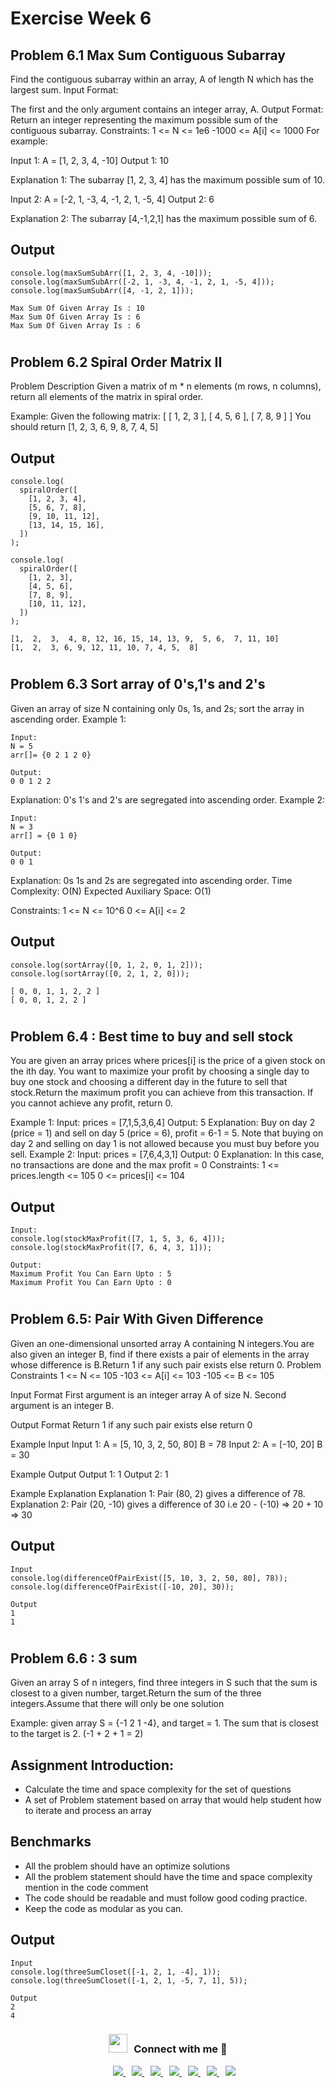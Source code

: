 # Exercise Week 6

## Problem 6.1 Max Sum Contiguous Subarray

Find the contiguous subarray within an array, A of length N which has the largest sum.
Input Format:

The first and the only argument contains an integer array, A. Output Format: Return an
integer representing the maximum possible sum of the contiguous subarray.
Constraints: 1 <= N <= 1e6 -1000 <= A[i] <= 1000 For example:

Input 1: A = [1, 2, 3, 4, -10]
Output 1: 10

Explanation 1: The subarray [1, 2, 3, 4] has the maximum possible sum of 10.

Input 2: A = [-2, 1, -3, 4, -1, 2, 1, -5, 4] Output 2: 6

Explanation 2: The subarray [4,-1,2,1] has the maximum possible sum of 6.

## Output

```
console.log(maxSumSubArr([1, 2, 3, 4, -10]));
console.log(maxSumSubArr([-2, 1, -3, 4, -1, 2, 1, -5, 4]));
console.log(maxSumSubArr([4, -1, 2, 1]));

Max Sum Of Given Array Is : 10
Max Sum Of Given Array Is : 6
Max Sum Of Given Array Is : 6
```

#

## Problem 6.2 Spiral Order Matrix II

Problem Description Given a matrix of m \* n elements (m rows, n columns), return all elements of the matrix in spiral order.

Example: Given the following matrix: [ [ 1, 2, 3 ], [ 4, 5, 6 ], [ 7, 8, 9 ] ] You should return [1, 2, 3, 6, 9, 8, 7, 4, 5]

## Output

```
console.log(
  spiralOrder([
    [1, 2, 3, 4],
    [5, 6, 7, 8],
    [9, 10, 11, 12],
    [13, 14, 15, 16],
  ])
);

console.log(
  spiralOrder([
    [1, 2, 3],
    [4, 5, 6],
    [7, 8, 9],
    [10, 11, 12],
  ])
);

[1,  2,  3,  4, 8, 12, 16, 15, 14, 13, 9,  5, 6,  7, 11, 10]
[1,  2,  3, 6, 9, 12, 11, 10, 7, 4, 5,  8]
```

#

## Problem 6.3 Sort array of 0's,1's and 2's

Given an array of size N containing only 0s, 1s, and 2s; sort the array in ascending
order. Example 1:

```
Input:
N = 5
arr[]= {0 2 1 2 0}

Output:
0 0 1 2 2
```

Explanation: 0's 1's and 2's are segregated into ascending order.
Example 2:

```
Input:
N = 3
arr[] = {0 1 0}

Output:
0 0 1
```

Explanation: 0s 1s and 2s are segregated into ascending order. Time Complexity: O(N)
Expected Auxiliary Space: O(1)

Constraints: 1 <= N <= 10^6 0 <= A[i] <= 2

## Output

```
console.log(sortArray([0, 1, 2, 0, 1, 2]));
console.log(sortArray([0, 2, 1, 2, 0]));

[ 0, 0, 1, 1, 2, 2 ]
[ 0, 0, 1, 2, 2 ]
```

#

## Problem 6.4 : Best time to buy and sell stock

You are given an array prices where prices[i] is the price of a given stock on the ith day. You want to maximize your profit by choosing a single day to buy one stock and choosing a different day in the future to sell that stock.Return the maximum profit you can achieve from this transaction. If you cannot achieve any profit, return 0.

Example 1: Input: prices = [7,1,5,3,6,4] Output: 5 Explanation: Buy on day 2 (price = 1) and sell on day 5 (price = 6), profit = 6-1 = 5. Note that buying on day 2 and selling on day 1 is not allowed because you must buy before you sell. Example 2: Input: prices = [7,6,4,3,1] Output: 0 Explanation: In this case, no transactions are done and the max profit = 0 Constraints: 1 <= prices.length <= 105 0 <= prices[i] <= 104

## Output

```
Input:
console.log(stockMaxProfit([7, 1, 5, 3, 6, 4]));
console.log(stockMaxProfit([7, 6, 4, 3, 1]));

Output:
Maximum Profit You Can Earn Upto : 5
Maximum Profit You Can Earn Upto : 0
```

#

## Problem 6.5: Pair With Given Difference

Given an one-dimensional unsorted array A containing N integers.You are also given an
integer B, find if there exists a pair of elements in the array whose difference is B.Return
1 if any such pair exists else return 0. Problem Constraints 1 <= N <= 105 -103 <= A[i]
<= 103 -105 <= B <= 105

Input Format First argument is an integer array A of size N. Second argument is an
integer B.

Output Format Return 1 if any such pair exists else return 0

Example Input Input 1: A = [5, 10, 3, 2, 50, 80] B = 78 Input 2: A = [-10, 20] B = 30

Example Output Output 1: 1 Output 2: 1

Example Explanation Explanation 1: Pair (80, 2) gives a difference of 78. Explanation 2:
Pair (20, -10) gives a difference of 30 i.e 20 - (-10) => 20 + 10 => 30

## Output

```
Input
console.log(differenceOfPairExist([5, 10, 3, 2, 50, 80], 78));
console.log(differenceOfPairExist([-10, 20], 30));

Output
1
1
```

#

## Problem 6.6 : 3 sum

Given an array S of n integers, find three integers in S such that the sum is closest to a given number, target.Return the sum of the three integers.Assume that there will only be one solution

Example: given array S = {-1 2 1 -4}, and target = 1. The sum that is closest to the target is 2. (-1 + 2 + 1 = 2)

## Assignment Introduction:

- Calculate the time and space complexity for the set of questions
- A set of Problem statement based on array that would help student how to iterate and process an array

## Benchmarks

- All the problem should have an optimize solutions
- All the problem statement should have the time and space complexity mention in the code comment
- The code should be readable and must follow good coding practice.
- Keep the code as modular as you can.

## Output

```
Input
console.log(threeSumCloset([-1, 2, 1, -4], 1));
console.log(threeSumCloset([-1, 2, 1, -5, 7, 1], 5));

Output
2
4
```

<h3 align="center" > <img src="https://media.giphy.com/media/iY8CRBdQXODJSCERIr/giphy.gif" width="30" height="30" style="margin-right: 10px;">Connect with me 🤝 </h3>

<div align="center"  class="icons-social" style="margin-left: 10px;">
        <a style="margin-left: 10px;"  target="_blank" href="https://www.linkedin.com/in/jimishgajjar">
			<img src="https://img.icons8.com/doodle/40/000000/linkedin--v2.png">
        </a>
        <a style="margin-left: 10px;" target="_blank" href="https://github.com/jimishgajjar">
            <img src="https://img.icons8.com/doodle/40/000000/github--v1.png">
        </a>
		<a style="margin-left: 10px;" target="_blank" href="https://stackoverflow.com/users/9066199/jimish-gajjar">
				<img src="https://img.icons8.com/external-tal-revivo-color-tal-revivo/40/000000/external-stack-overflow-is-a-question-and-answer-site-for-professional-logo-color-tal-revivo.png">
        </a>
        <a style="margin-left: 10px;" target="_blank" href="https://www.instagram.com/jimish.gajjar/">
			<img src="https://img.icons8.com/doodle/40/000000/instagram-new--v2.png">
        </a>
        <a style="margin-left: 10px;" target="_blank" href="https://twitter.com/JimishGajjar">
			<img src="https://img.icons8.com/doodle/1x/twitter-squared--v2.png" >
        </a>
        <a style="margin-left: 10px;" target="_blank" href="https://www.youtube.com/channel/UCiVI9gZzMFf9G1SIpoRqPEg?view_as=subscriber">
				<img src="https://img.icons8.com/doodle/1x/youtube--v2.png" >
        </a>
	    <a style="margin-left: 10px;" target="_blank" href="https://jimishgajjar.in/">
			<img src="https://img.icons8.com/external-sketchy-juicy-fish/0.6x/external-blog-online-services-sketchy-sketchy-juicy-fish.png">
        </a>
</div>
